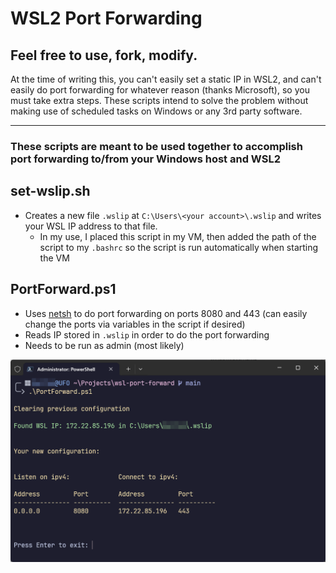 # WSL2 Port Forwarding
## **Feel free to use, fork, modify.** 

At the time of writing this, you can't easily set a static IP in WSL2, and can't easily do port forwarding for whatever reason (thanks Microsoft), so you must take extra steps. These scripts intend to solve the problem without making use of scheduled tasks on Windows or any 3rd party software.

<hr>

### These scripts are meant to be used together to accomplish port forwarding to/from your Windows host and WSL2


## set-wslip.sh 
- Creates a new file `.wslip` at `C:\Users\<your account>\.wslip` and writes your WSL IP address to that file.
  - In my use, I placed this script in my VM, then added the path of the script to my `.bashrc` so the script is run automatically when starting the VM
 
## PortForward.ps1
- Uses [netsh](https://learn.microsoft.com/en-us/windows-server/networking/technologies/netsh/netsh) to do port forwarding on ports 8080 and 443 (can easily change the ports via variables in the script if desired)
- Reads IP stored in `.wslip` in order to do the port forwarding
- Needs to be run as admin (most likely)

![screenshot](./u0zkhtkbai.png)
